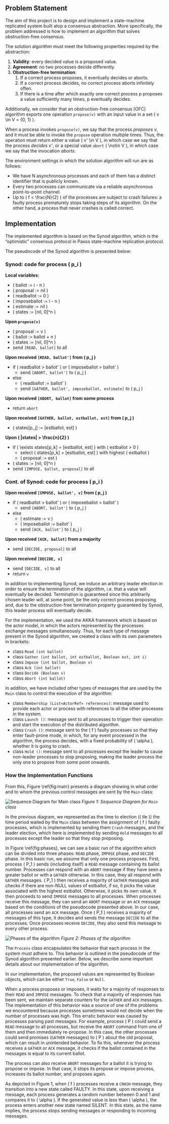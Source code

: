 ## Problem Statement

The aim of this project is to design and implement a state-machine replicated system built atop a consensus abstraction. More specifically, the problem addressed is how to implement an algorithm that solves obstruction-free consensus.

The solution algorithm must meet the following properties required by the abstraction:

1. **Validity**: every decided value is a proposed value.
2. **Agreement**: no two processes decide differently.
3. **Obstruction-free termination**:
    1. If a correct process proposes, it eventually decides or aborts.
    2. If a correct process decides, no correct process aborts infinitely often.
    3. If there is a time after which exactly one correct process p proposes a value sufficiently many times, p eventually decides.

Additionally, we consider that an obstruction-free consensus (OFC) algorithm exports one operation `propose(v)` with an input value in a set \( v \in V = \{0, 1\} \).

When a process invokes `propose(v)`, we say that the process *proposes v*, and it must be able to invoke the `propose` operation multiple times. Thus, the operation must return either a value \( v' \in V \), in which case we say that the process *decides v'*, or a special value `abort` \( \notin V \), in which case we say that the invocation *aborts*.

The environment settings in which the solution algorithm will run are as follows:

- We have N asynchronous processes and each of them has a distinct identifier that is publicly known.
- Every two processes can communicate via a reliable asynchronous point-to-point channel.
- Up to \( f < \frac{N}{2} \) of the processes are subject to crash failures: a faulty process prematurely stops taking steps of its algorithm. On the other hand, a process that never crashes is called correct.

## Implementation

The implemented algorithm is based on the Synod algorithm, which is the “optimistic” consensus protocol in Paxos state-machine replication protocol.

The pseudocode of the Synod algorithm is presented below:

### Synod: code for process \( p_i \)

**Local variables:**
- \( ballot := i - n \)
- \( proposal := nil \)
- \( readballot := 0 \)
- \( imposeballot := i - n \)
- \( estimate := nil \)
- \( states := [nil, 0]^n \)

**Upon `propose(v)`**
- \( proposal := v \)
- \( ballot := ballot + n \)
- \( states := [nil, 0]^n \)
- send `[READ, ballot]` to all

**Upon received `[READ, ballot']` from \( p_j \)**
- if \( readballot > ballot' \) or \( imposeballot > ballot' \)
  - send `[ABORT, ballot']` to \( p_j \)
- else
  - \( readballot := ballot' \)
  - send `[GATHER, ballot', imposeballot, estimate]` to \( p_j \)

**Upon received `[ABORT, ballot]` from some process**
- return `abort`

**Upon received `[GATHER, ballot, estballot, est]` from \( p_j \)**
- \( states[p_j] := [estballot, est] \)

**Upon \( |states| > \frac{n}{2} \)**
- if \( \exists states[p_k] = [estballot, est] \) with \( estballot > 0 \)
  - select \( states[p_k] = [estballot, est] \) with highest \( estballot \)
  - \( proposal := est \)
- \( states := [nil, 0]^n \)
- send `[IMPOSE, ballot, proposal]` to all

### Cont. of Synod: code for process \( p_i \)

**Upon received `[IMPOSE, ballot', v]` from \( p_j \)**
- if \( readballot > ballot' \) or \( imposeballot > ballot' \)
  - send `[ABORT, ballot']` to \( p_j \)
- else
  - \( estimate := v \)
  - \( imposeballot := ballot' \)
  - send `[ACK, ballot']` to \( p_j \)

**Upon received `[ACK, ballot]` from a majority**
- send `[DECIDE, proposal]` to all

**Upon received `[DECIDE, v]`**
- send `[DECIDE, v]` to all
- return `v`

In addition to implementing Synod, we induce an arbitrary leader election in order to ensure the termination of the algorithm, i.e. that a value will eventually be decided. Termination is guaranteed since this arbitrarily chosen leader will, at some point, be the only correct process proposing and, due to the obstruction-free termination property guaranteed by Synod, this leader process will eventually decide.

For the implementation, we used the AKKA framework which is based on the actor model, in which the actors represented by the processes exchange messages simultaneously. Thus, for each type of message present in the Synod algorithm, we created a class with its own parameters in brackets:

- class `Read (int ballot)`
- class `Gather (int ballot, int estballot, Boolean est, int i)`
- class `Impose (int ballot, Boolean v)`
- class `Ack (int ballot)`
- class `Decide (Boolean v)`
- class `Abort (int ballot)`

In addition, we have included other types of messages that are used by the `Main` class to control the execution of the algorithm:

- class `Membership (List<ActorRef> references)`: message used to provide each actor or process with references to all the other processes in the system.
- class `Launch ()`: message sent to all processes to trigger their operation and start the execution of the distributed algorithm.
- class `Crash ()`: message sent to the \( f \) faulty processes so that they enter fault-prone mode, in which, for any event processed in the algorithm, the process decides, with a fixed probability of \( \alpha \), whether it is going to crash.
- class `Hold ()`: message sent to all processes except the leader to cause non-leader processes to stop proposing, making the leader process the only one to propose from some point onwards.

### How the Implementation Functions

From this, Figure \ref{fig:main} presents a diagram showing in what order and to whom the previous control messages are sent by the `Main` class:

![Sequence Diagram for Main class](images/main.png)
*Figure 1: Sequence Diagram for `Main` class*

In the previous diagram, we represented as the time to election (\( tle \)) the time period waited by the `Main` class between the assignment of \( f \) faulty processes, which is implemented by sending them `Crash` messages, and the leader election, which here is implemented by sending `Hold` messages to all processes except the leader so that they stop proposing.

In Figure \ref{fig:phases}, we can see a basic run of the algorithm which can be divided into three phases: `READ` phase, `IMPOSE` phase, and `DECIDE` phase. In this basic run, we assume that only one process proposes. First, process \( P_1 \) sends (including itself) a `READ` message containing its ballot number. Processes can respond with an `ABORT` message if they have seen a greater ballot or with a `GATHER` otherwise. In this case, they all respond with `GATHER` messages. \( P_1 \) then receives a majority of `GATHER` messages and checks if there are non-NULL values of estballot, if so, it picks the value associated with the highest estballot. Otherwise, it picks its own value. It then proceeds to send `IMPOSE` messages to all processes. When processes receive this message, they can send an `ABORT` message or an `ACK` message based on the conditions of the pseudocode presented above. In our case, all processes send an `ACK` message. Once \( P_1 \) receives a majority of messages of this type, it decides and sends the message `DECIDE` to all the processes. Once processes receive `DECIDE`, they also send this message to every other process.

![Phases of the algorithm](images/phases.png)
*Figure 2: Phases of the algorithm*

The `Process` class encapsulates the behavior that each process in the system must adhere to. This behavior is outlined in the pseudocode of the Synod algorithm presented earlier. Below, we describe some important details about our implementation of the algorithm.

In our implementation, the proposed values are represented by Boolean objects, which can be either `True`, `False` or `Null`.

When a process proposes or imposes, it waits for a majority of responses to their `READ` and `IMPOSE` messages. To check that a majority of responses has been sent, we maintain separate counters for the `GATHER` and `ACK` messages. The implementation of this behavior was a source of one of the problems we encountered because processes sometimes would not decide when the number of processes was high. This erratic behavior was caused by processes parsing past messages. For example, process \( P \) could send a `READ` message to all processes, but receive the `ABORT` command from one of them and then immediately re-propose. In this case, the other processes could send promises (`GATHER` messages) to \( P \) about the old proposal, which can result in unintended behavior. To fix this, whenever the process receives a `GATHER` or `ACK` message, it checks if the ballot contained in the messages is equal to its current ballot.

The process can also receive `ABORT` messages for a ballot it is trying to propose or impose. In that case, it stops its propose or impose process, increases its ballot number, and proposes again.

As depicted in Figure 1, when \( f \) processes receive a `CRASH` message, they transition into a new state called FAULTY. In this state, upon receiving a message, each process generates a random number between 0 and 1 and compares it to \( \alpha \). If the generated value is less than \( \alpha \), the process enters another new state named SILENT. In this state, as the name implies, the process stops sending messages or responding to incoming messages.

